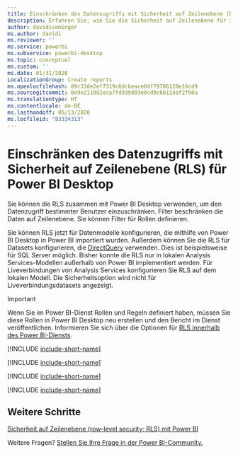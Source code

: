 ```yaml
---
title: Einschränken des Datenzugriffs mit Sicherheit auf Zeilenebene (RLS) für Power BI Desktop
description: Erfahren Sie, wie Sie die Sicherheit auf Zeilenebene für importierte Datasets und DirectQuery in Power BI Desktop konfigurieren.
author: davidiseminger
ms.author: davidi
ms.reviewer: ''
ms.service: powerbi
ms.subservice: powerbi-desktop
ms.topic: conceptual
ms.custom: ''
ms.date: 01/31/2020
LocalizationGroup: Create reports
ms.openlocfilehash: 89c33de2ef7319c6dcbeace0df79786128e16cd9
ms.sourcegitcommit: 0e9e211082eca7fd939803e0cd9c6b114af2f90a
ms.translationtype: HT
ms.contentlocale: de-DE
ms.lasthandoff: 05/13/2020
ms.locfileid: "83334313"
---
```

# <a name="restrict-data-access-with-row-level-security-rls-for-power-bi-desktop"></a>Einschränken des Datenzugriffs mit Sicherheit auf Zeilenebene (RLS) für Power BI Desktop

Sie können die RLS zusammen mit Power BI Desktop verwenden, um den Datenzugriff bestimmter Benutzer einzuschränken. Filter beschränken die Daten auf Zeilenebene. Sie können Filter für Rollen definieren.

Sie können RLS jetzt für Datenmodelle konfigurieren, die mithilfe von Power BI Desktop in Power BI importiert wurden. Außerdem können Sie die RLS für Datasets konfigurieren, die [DirectQuery](../connect-data/desktop-use-directquery.md) verwenden. Dies ist beispielsweise für SQL Server möglich. Bisher konnte die RLS nur in lokalen Analysis Services-Modellen außerhalb von Power BI implementiert werden. Für Liveverbindungen von Analysis Services konfigurieren Sie RLS auf dem lokalen Modell. Die Sicherheitsoption wird nicht für Liveverbindungsdatasets angezeigt.

> [!IMPORTANT]
> Wenn Sie im Power BI-Dienst Rollen und Regeln definiert haben, müssen Sie diese Rollen in Power BI Desktop neu erstellen und den Bericht im Dienst veröffentlichen. Informieren Sie sich über die Optionen für [RLS innerhalb des Power BI-Diensts](../admin/service-admin-rls.md).

[!INCLUDE [include-short-name](../includes/rls-desktop-define-roles.md)]

[!INCLUDE [include-short-name](../includes/rls-desktop-view-as-roles.md)]

[!INCLUDE [include-short-name](../includes/rls-limitations.md)]

[!INCLUDE [include-short-name](../includes/rls-faq.md)]

## <a name="next-steps"></a>Weitere Schritte

[Sicherheit auf Zeilenebene (row-level security; RLS) mit Power BI](../admin/service-admin-rls.md)  

Weitere Fragen? [Stellen Sie Ihre Frage in der Power BI-Community.](https://community.powerbi.com/)